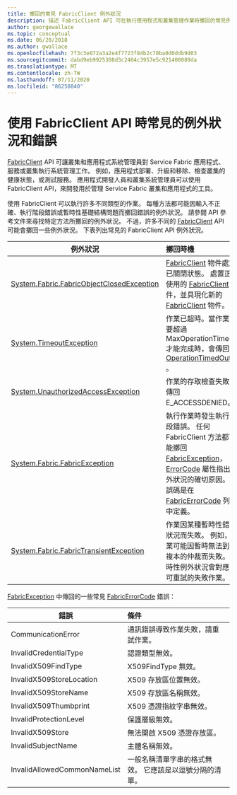 ```yaml
---
title: 擲回的常見 FabricClient 例外狀況
description: 描述 FabricClient API 可在執行應用程式和叢集管理作業時擲回的常見例外狀況和錯誤。
author: georgewallace
ms.topic: conceptual
ms.date: 06/20/2018
ms.author: gwallace
ms.openlocfilehash: 7f3c3e072a3a2e4f7723f84b2c70ba0d0ddb9d03
ms.sourcegitcommit: dabd9eb9925308d3c2404c3957e5c921408089da
ms.translationtype: MT
ms.contentlocale: zh-TW
ms.lasthandoff: 07/11/2020
ms.locfileid: "86258840"
---
```

# <a name="common-exceptions-and-errors-when-working-with-the-fabricclient-apis"></a>使用 FabricClient API 時常見的例外狀況和錯誤
[FabricClient](/dotnet/api/system.fabric.fabricclient) API 可讓叢集和應用程式系統管理員對 Service Fabric 應用程式、服務或叢集執行系統管理工作。 例如，應用程式部署、升級和移除、檢查叢集的健康狀態，或測試服務。 應用程式開發人員和叢集系統管理員可以使用 FabricClient API，來開發用於管理 Service Fabric 叢集和應用程式的工具。

使用 FabricClient 可以執行許多不同類型的作業。  每種方法都可能因輸入不正確、執行階段錯誤或暫時性基礎結構問題而擲回錯誤的例外狀況。  請參閱 API 參考文件來尋找特定方法所擲回的例外狀況。 不過，許多不同的 [FabricClient](/dotnet/api/system.fabric.fabricclient) API 可能會擲回一些例外狀況。 下表列出常見的 FabricClient API 例外狀況。

| 例外狀況 | 擲回時機 |
| --- |:--- |
| [System.Fabric.FabricObjectClosedException](/dotnet/api/system.fabric.fabricobjectclosedexception) |[FabricClient](/dotnet/api/system.fabric.fabricclient) 物件處於已關閉狀態。 處置正在使用的 [FabricClient](/dotnet/api/system.fabric.fabricclient) 物件，並具現化新的 [FabricClient](/dotnet/api/system.fabric.fabricclient) 物件。 |
| [System.TimeoutException](/dotnet/core/api/system.timeoutexception) |作業已超時。當作業需要超過 MaxOperationTimeout 才能完成時，會傳回[OperationTimedOut](/dotnet/api/system.fabric.fabricerrorcode) 。 |
| [System.UnauthorizedAccessException](/dotnet/core/api/system.unauthorizedaccessexception) |作業的存取檢查失敗。 傳回 E_ACCESSDENIED。 |
| [System.Fabric.FabricException](/dotnet/api/system.fabric.fabricexception) |執行作業時發生執行階段錯誤。 任何 FabricClient 方法都可能擲回 [FabricException](/dotnet/api/system.fabric.fabricexception)，[ErrorCode](/dotnet/api/system.fabric.fabricexception.errorcode) 屬性指出例外狀況的確切原因。 錯誤碼是在 [FabricErrorCode](/dotnet/api/system.fabric.fabricerrorcode) 列舉中定義。 |
| [System.Fabric.FabricTransientException](/dotnet/api/system.fabric.fabrictransientexception) |作業因某種暫時性錯誤狀況而失敗。 例如，作業可能因暫時無法到達複本的仲裁而失敗。 暫時性例外狀況會對應至可重試的失敗作業。 |

[FabricException](/dotnet/api/system.fabric.fabricexception) 中傳回的一些常見 [FabricErrorCode](/dotnet/api/system.fabric.fabricerrorcode) 錯誤：

| 錯誤 | 條件 |
| --- |:--- |
| CommunicationError |通訊錯誤導致作業失敗，請重試作業。 |
| InvalidCredentialType |認證類型無效。 |
| InvalidX509FindType |X509FindType 無效。 |
| InvalidX509StoreLocation |X509 存放區位置無效。 |
| InvalidX509StoreName |X509 存放區名稱無效。 |
| InvalidX509Thumbprint |X509 憑證指紋字串無效。 |
| InvalidProtectionLevel |保護層級無效。 |
| InvalidX509Store |無法開啟 X509 憑證存放區。 |
| InvalidSubjectName |主體名稱無效。 |
| InvalidAllowedCommonNameList |一般名稱清單字串的格式無效。 它應該是以逗號分隔的清單。 |
